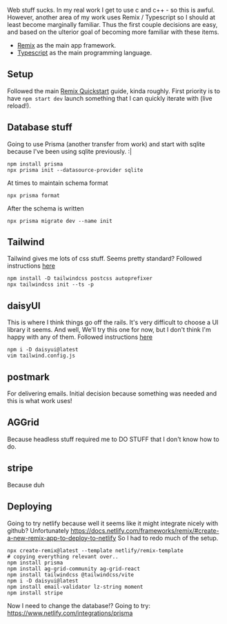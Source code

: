 Web stuff sucks.
In my real work I get to use c and c++ - so this is awful.
However, another area of my work uses Remix / Typescript so I should at least become marginally familiar.
Thus the first couple decisions are easy, and based on the ulterior goal of becoming more familiar with these items.

- [Remix](https://remix.run/) as the main app framework.
- [Typescript](https://www.typescriptlang.org/) as the main programming language.


## Setup
Followed the main [Remix Quickstart](https://remix.run/docs/en/main/start/quickstart) guide, kinda roughly.
First priority is to have `npm start dev` launch something that I can quickly iterate with (live reload!).

## Database stuff
Going to use Prisma (another transfer from work) and start with sqlite because I've been using sqlite previously. :|

```
npm install prisma
npx prisma init --datasource-provider sqlite
```

At times to maintain schema format
```
npx prisma format
```

After the schema is written

```
npx prisma migrate dev --name init
```

## Tailwind
Tailwind gives me lots of css stuff.
Seems pretty standard?
Followed instructions [here](https://tailwindcss.com/docs/guides/remix)

```
npm install -D tailwindcss postcss autoprefixer
npx tailwindcss init --ts -p
```

## daisyUI
This is where I think things go off the rails.
It's very difficult to choose a UI library it seems.
And well, We'll try this one for now, but I don't think I'm happy with any of them.
Followed instructions [here](https://daisyui.com/docs/install/)

```
npm i -D daisyui@latest
vim tailwind.config.js
```

## postmark
For delivering emails.
Initial decision because something was needed and this is what work uses!


## AGGrid
Because headless stuff required me to DO STUFF that I don't know how to do.

## stripe
Because duh

## Deploying
Going to try netlify because well it seems like it might integrate nicely with github?
Unfortunately 
    https://docs.netlify.com/frameworks/remix/#create-a-new-remix-app-to-deploy-to-netlify
So I had to redo much of the setup.

```
npx create-remix@latest --template netlify/remix-template
# copying everything relevant over..
npm install prisma
npm install ag-grid-community ag-grid-react
npm install tailwindcss @tailwindcss/vite
npm i -D daisyui@latest
npm install email-validator lz-string moment
npm install stripe

```

Now I need to change the database!? Going to try:
https://www.netlify.com/integrations/prisma


